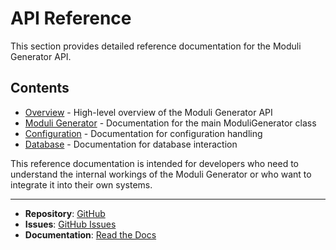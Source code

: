 # API Reference

This section provides detailed reference documentation for the Moduli Generator API.

## Contents

- [Overview](overview.md) - High-level overview of the Moduli Generator API
- [Moduli Generator](moduli_generator.md) - Documentation for the main ModuliGenerator class
- [Configuration](config.md) - Documentation for configuration handling
- [Database](db.md) - Documentation for database interaction

This reference documentation is intended for developers who need to understand the internal workings of the Moduli
Generator or who want to integrate it into their own systems.

____

- **Repository**: [GitHub](https://github.com/beckerwilliams/moduli_generator)
- **Issues**: [GitHub Issues](https://github.com/beckerwilliams/moduli_generator/issues)
- **Documentation**: [Read the Docs](https://moduli-generator.readthedocs.io/)